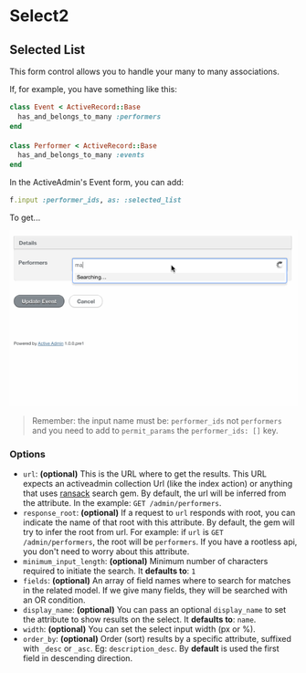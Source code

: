 # Select2

## Selected List

This form control allows you to handle your many to many associations.

If, for example, you have something like this:

```ruby
class Event < ActiveRecord::Base
  has_and_belongs_to_many :performers
end

class Performer < ActiveRecord::Base
  has_and_belongs_to_many :events
end
```

In the ActiveAdmin's Event form, you can add:

```ruby
f.input :performer_ids, as: :selected_list
```

To get...

<img src="./images/select2-selected-list.gif" />

> Remember: the input name must be: `performer_ids` not `performers` and you need to add to `permit_params` the `performer_ids: []` key.

### Options

* `url`: **(optional)** This is the URL where to get the results. This URL expects an activeadmin collection Url (like the index action) or anything that uses [ransack](https://github.com/activerecord-hackery/ransack) search gem. By default, the url will be inferred from the attribute. In the example: `GET /admin/performers`.
* `response_root`: **(optional)** If a request to `url` responds with root, you can indicate the name of that root with this attribute. By default, the gem will try to infer the root from url. For example: if `url` is `GET /admin/performers`, the root will be `performers`. If you have a rootless api, you don't need to worry about this attribute.
* `minimum_input_length`: **(optional)** Minimum number of characters required to initiate the search. It **defaults to**: `1`
* `fields`: **(optional)** An array of field names where to search for matches in the related model. If we give many fields, they will be searched with an OR condition.
* `display_name`: **(optional)** You can pass an optional `display_name` to set the attribute to show results on the select. It **defaults to**: `name`.
* `width`: **(optional)** You can set the select input width (px or %).
* `order_by`: **(optional)** Order (sort) results by a specific attribute, suffixed with `_desc` or `_asc`. Eg: `description_desc`. By **default** is used the first field in descending direction.
